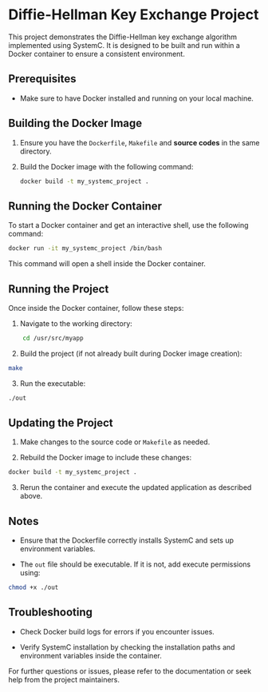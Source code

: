 # Diffie-Hellman Key Exchange Project

This project demonstrates the Diffie-Hellman key exchange algorithm implemented using SystemC. It is designed to be built and run within a Docker container to ensure a consistent environment.

## Prerequisites

- Make sure to have Docker installed and running on your local machine.

## Building the Docker Image

1. Ensure you have the `Dockerfile`, `Makefile` and **source codes** in the same directory.

2. Build the Docker image with the following command:

    ```bash
    docker build -t my_systemc_project .

    ```

## Running the Docker Container

To start a Docker container and get an interactive shell, use the following command:

```bash
docker run -it my_systemc_project /bin/bash

```

This command will open a shell inside the Docker container.

## Running the Project

Once inside the Docker container, follow these steps:

1. Navigate to the working directory:

```bash
    cd /usr/src/myapp

```

2. Build the project (if not already built during Docker image creation):

```bash
make

```

3. Run the executable:

```bash
./out

```


## Updating the Project

1. Make changes to the source code or `Makefile` as needed.

2. Rebuild the Docker image to include these changes:

```bash
docker build -t my_systemc_project .

```

3. Rerun the container and execute the updated application as described above.


## Notes

- Ensure that the Dockerfile correctly installs SystemC and sets up environment variables.

- The `out` file should be executable. If it is not, add execute permissions using:

```bash
chmod +x ./out

```


## Troubleshooting

- Check Docker build logs for errors if you encounter issues.

- Verify SystemC installation by checking the installation paths and environment variables inside the container.

For further questions or issues, please refer to the documentation or seek help from the project maintainers.
